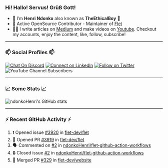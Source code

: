 ### Hi! Hallo! Servus! Grüß Gott!

- 🙂  I’m **Henri Ndonko** also known as **TheEthicalBoy** 👾
- 🚀  Active OpenSource Contributor - Maintainer of [Flet](https://github.com/flet-dev/flet) 
- 👨‍🏫  I write articles on [Medium](https://ndonkohenri.medium.com/) and make videos on [Youtube](https://youtube.com/@ndonkoHenri). Checkout my accounts, enjoy the content, like, follow, subscribe!

---

### 📫 Social Profiles 📫

[![Chat On Discord](https://img.shields.io/badge/--discord?label=Username=the_ethical_boy&logo=Discord&style=social)](https://github.com/ndonkoHenri) 
[![Connect on LinkedIn](https://img.shields.io/badge/--linkedin?label=LinkedIn&logo=LinkedIn&style=social)](https://www.linkedin.com/in/ndonkohenri) 
[![Follow on Twitter](https://img.shields.io/badge/--twitter?label=Twitter&logo=Twitter&style=social)](https://twitter.com/ndonkoHenri)
![YouTube Channel Subscribers](https://img.shields.io/youtube/channel/subscribers/UC2j9sVx0O7M8CebjMtyCuNQ?style=social&label=Youtube&link=https%3A%2F%2Fyoutube.com%2F%40ndonkoHenri)

---

### 📈 Some Stats 📈

<!-- <a href="https://github.com/ndonkoHenri">
<img src="https://github.com/ndonkoHenri/github-stats/blob/master/generated/overview.svg#gh-dark-mode-only" />
<img src="https://github.com/ndonkoHenri/github-stats/blob/master/generated/languages.svg#gh-dark-mode-only" />
<img src="https://github.com/ndonkoHenri/github-stats/blob/master/generated/overview.svg#gh-light-mode-only" />
<img src="https://github.com/ndonkoHenri/github-stats/blob/master/generated/languages.svg#gh-light-mode-only" />
</a> -->

<!-- ![ndonkoHenri's GitHub stats](https://github-readme-stats.vercel.app/api?username=ndonkoHenri&show_icons=true) -->

![ndonkoHenri's GitHub stats](https://github-readme-stats.vercel.app/api?username=ndonkoHenri&theme=tokyonight&show_icons=true&title_color=fff&text_color=fff)

<!-- [![Top Langs](https://github-readme-stats.vercel.app/api/top-langs/?username=ndonkoHenri)](https://github.com/ndonkoHenri/github-readme-stats) -->

---

### :zap: Recent GitHub Activity :zap:

<!--START_SECTION:activity-->
1. ❗ Opened issue [#3920](https://github.com/flet-dev/flet/issues/3920) in [flet-dev/flet](https://github.com/flet-dev/flet)
2. 💪 Opened PR [#3919](https://github.com/flet-dev/flet/pull/3919) in [flet-dev/flet](https://github.com/flet-dev/flet)
3. 🗣 Commented on [#2](https://github.com/ndonkoHenri/flet-github-action-workflows/issues/2#issuecomment-2324060576) in [ndonkoHenri/flet-github-action-workflows](https://github.com/ndonkoHenri/flet-github-action-workflows)
4. 🔒 Closed issue [#2](https://github.com/ndonkoHenri/flet-github-action-workflows/issues/2) in [ndonkoHenri/flet-github-action-workflows](https://github.com/ndonkoHenri/flet-github-action-workflows)
5. 🎉 Merged PR [#329](https://github.com/flet-dev/website/pull/329) in [flet-dev/website](https://github.com/flet-dev/website)
<!--END_SECTION:activity-->
